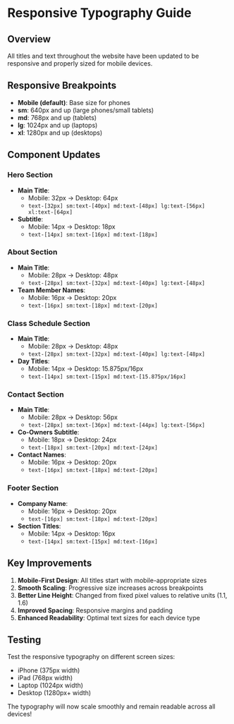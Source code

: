 # Responsive Typography Guide

## Overview
All titles and text throughout the website have been updated to be responsive and properly sized for mobile devices.

## Responsive Breakpoints
- **Mobile (default)**: Base size for phones
- **sm**: 640px and up (large phones/small tablets)
- **md**: 768px and up (tablets)
- **lg**: 1024px and up (laptops)
- **xl**: 1280px and up (desktops)

## Component Updates

### Hero Section
- **Main Title**: 
  - Mobile: 32px → Desktop: 64px
  - `text-[32px] sm:text-[40px] md:text-[48px] lg:text-[56px] xl:text-[64px]`
- **Subtitle**: 
  - Mobile: 14px → Desktop: 18px
  - `text-[14px] sm:text-[16px] md:text-[18px]`

### About Section
- **Main Title**: 
  - Mobile: 28px → Desktop: 48px
  - `text-[28px] sm:text-[32px] md:text-[40px] lg:text-[48px]`
- **Team Member Names**: 
  - Mobile: 16px → Desktop: 20px
  - `text-[16px] sm:text-[18px] md:text-[20px]`

### Class Schedule Section
- **Main Title**: 
  - Mobile: 28px → Desktop: 48px
  - `text-[28px] sm:text-[32px] md:text-[40px] lg:text-[48px]`
- **Day Titles**: 
  - Mobile: 14px → Desktop: 15.875px/16px
  - `text-[14px] sm:text-[15px] md:text-[15.875px/16px]`

### Contact Section
- **Main Title**: 
  - Mobile: 28px → Desktop: 56px
  - `text-[28px] sm:text-[36px] md:text-[44px] lg:text-[56px]`
- **Co-Owners Subtitle**: 
  - Mobile: 18px → Desktop: 24px
  - `text-[18px] sm:text-[20px] md:text-[24px]`
- **Contact Names**: 
  - Mobile: 16px → Desktop: 20px
  - `text-[16px] sm:text-[18px] md:text-[20px]`

### Footer Section
- **Company Name**: 
  - Mobile: 16px → Desktop: 20px
  - `text-[16px] sm:text-[18px] md:text-[20px]`
- **Section Titles**: 
  - Mobile: 14px → Desktop: 16px
  - `text-[14px] sm:text-[15px] md:text-[16px]`

## Key Improvements
1. **Mobile-First Design**: All titles start with mobile-appropriate sizes
2. **Smooth Scaling**: Progressive size increases across breakpoints
3. **Better Line Height**: Changed from fixed pixel values to relative units (1.1, 1.6)
4. **Improved Spacing**: Responsive margins and padding
5. **Enhanced Readability**: Optimal text sizes for each device type

## Testing
Test the responsive typography on different screen sizes:
- iPhone (375px width)
- iPad (768px width)
- Laptop (1024px width)
- Desktop (1280px+ width)

The typography will now scale smoothly and remain readable across all devices!

